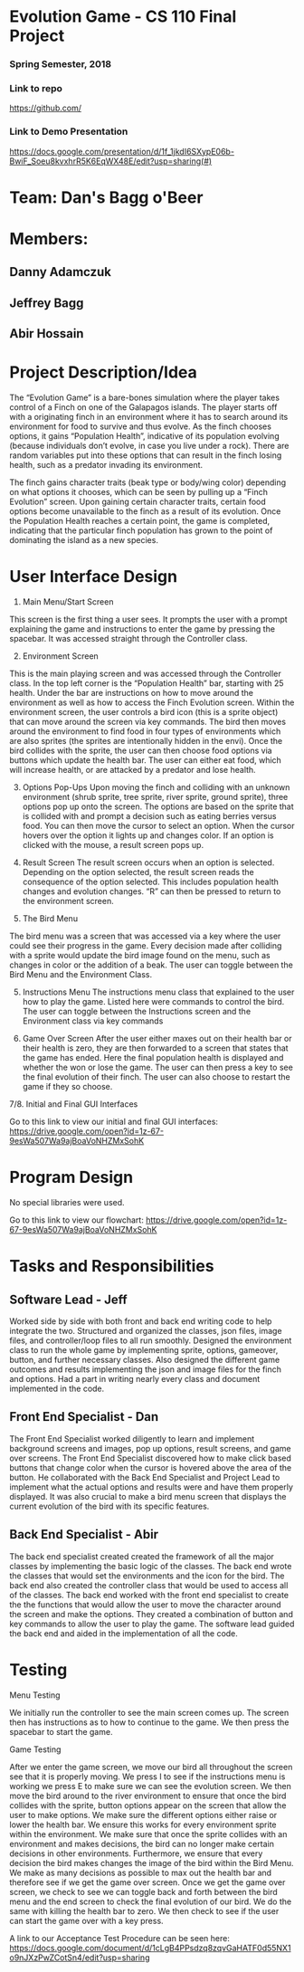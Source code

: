 # Evolution Game - CS 110 Final Project
### Spring Semester, 2018

### Link to repo
[https://github.com/<repo>](#)

### Link to Demo Presentation
https://docs.google.com/presentation/d/1f_1jkdI6SXypE06b-BwiF_Soeu8kvxhrR5K6EqWX48E/edit?usp=sharing(#)

# Team: Dan's Bagg o'Beer

# Members:
## Danny Adamczuk
## Jeffrey Bagg
## Abir Hossain

# Project Description/Idea

The “Evolution Game” is a bare-bones simulation where the player takes control of a Finch on one of the Galapagos islands. The player starts off with a originating finch in an environment where it has to search around its environment for food to survive and thus evolve. As the finch chooses options, it gains “Population Health”, indicative of its population evolving (because individuals don’t evolve, in case you live under a rock).  There are random variables put into these options that can result in the finch losing health, such as a predator invading its environment.

The finch gains character traits (beak type or body/wing color) depending on what options it chooses, which can be seen by pulling up a “Finch Evolution” screen. Upon gaining certain character traits, certain food options become unavailable to the finch as a result of its evolution. Once the Population Health reaches a certain point, the game is completed, indicating that the particular finch population has grown to the point of dominating the island as a new species.


# User Interface Design

1. Main Menu/Start Screen

This screen is the first thing a user sees. It prompts the user with a prompt explaining the game and instructions to enter the game by pressing the spacebar. It was accessed straight through the Controller class.


2. Environment Screen

This is the main playing screen and was accessed through the Controller class. In the top left corner is the “Population Health” bar, starting with 25 health. Under the bar are instructions on how to move around the environment as well as how to access the Finch Evolution screen. Within the environment screen, the user controls a bird icon (this is a sprite object) that can move around the screen via key commands. The bird then moves around the environment to find food in four types of environments which are also sprites (the sprites are intentionally hidden in the envi). Once the bird collides with the sprite, the user can then choose food options via buttons which update the health bar. The user can either eat food, which will increase health, or are attacked by a predator and lose health.

3. Options Pop-Ups
Upon moving the finch and colliding with an unknown environment (shrub sprite, tree sprite, river sprite, ground sprite), three options pop up onto the screen. The options are based on the sprite that is collided with and prompt a decision such as eating berries versus food. You can then move the cursor to select an option. When the cursor hovers over the option it lights up and changes color. If an option is clicked with the mouse, a result screen pops up.

4. Result Screen
The result screen occurs when an option is selected. Depending on the option selected, the result screen reads the consequence of the option selected. This includes population health changes and evolution changes. “R” can then be pressed to return to the environment screen.

4. The Bird Menu

The bird menu was a screen that was accessed via a key where the user could see their progress in the game. Every decision made after colliding with a sprite would update the bird image found on the menu, such as changes in color or the addition of a beak. The user can toggle between the Bird Menu and the Environment Class. 

5. Instructions Menu
The instructions menu class that explained to the user how to play the game. Listed here were commands to control the bird. The user can toggle between the Instructions screen and the Environment class via key commands

6. Game Over Screen
After the user either maxes out on their health bar or their health is zero, they are then forwarded to a screen that states that the game has ended. Here the final population health is displayed and whether the won or lose the game. The user can then press a key to see the final evolution of their finch. The user can also choose to restart the game if they so choose. 

7/8. Initial and Final GUI Interfaces

Go to this link to view our initial and final GUI interfaces: https://drive.google.com/open?id=1z-67-9esWa507Wa9ajBoaVoNHZMxSohK

# Program Design

No special libraries were used.

Go to this link to view our flowchart: https://drive.google.com/open?id=1z-67-9esWa507Wa9ajBoaVoNHZMxSohK

# Tasks and Responsibilities

## Software Lead - Jeff

Worked side by side with both front and back end writing code to help integrate the two. Structured and organized the classes, json files, image files, and controller/loop files to all run smoothly. Designed the environment class to run the whole game by implementing sprite, options, gameover, button, and further necessary classes. Also designed the different game outcomes and results implementing the json and image files for the finch and options. Had a part in writing nearly every class and document implemented in the code.

## Front End Specialist - Dan

The Front End Specialist worked diligently to learn and implement background screens and images, pop up options, result screens, and game over screens. The Front End Specialist discovered how to make click based buttons that change color when the cursor is hovered above the area of the button. He collaborated with the Back End Specialist and Project Lead to implement what the actual options and results were and have them properly displayed. It was also crucial to make a bird menu screen that displays the current evolution of the bird with its specific features.

## Back End Specialist - Abir

The back end specialist created created the framework of all the major classes by implementing the basic logic of the classes. The back end wrote the classes that would set the environments and the icon for the bird. The back end also created the controller class that would be used to access all of the classes. The back end worked with the front end specialist to create the the functions that would allow the user to move the character around the screen and make the options. They created a combination of button and key commands to allow the user to play the game. The software lead guided the back end and aided in the implementation of all the code.

# Testing

Menu Testing

We initially run the controller to see the main screen comes up. The screen then has instructions as to how to continue to the game. We then press the spacebar to start the game. 


Game Testing

After we enter the game screen, we move our bird all throughout the screen see that it is properly moving. We press I to see if the instructions menu is working we press E to make sure we can see the evolution screen. We then move the bird around to the river environment to ensure that once the bird collides with the sprite, button options appear on the screen that allow the user to make options. We make sure the different options either raise or lower the health bar. We ensure this works for every environment sprite within the environment. We make sure that once the sprite collides with an environment and makes decisions, the bird can no longer make certain decisions in other environments. Furthermore, we ensure that every decision the bird makes changes the image of the bird within the Bird Menu. We make as many decisions as possible to max out the health bar and therefore see if we get the game over screen. Once we get the game over screen, we check to see we can toggle back and forth between the bird menu and the end screen to check the final evolution of our bird. We do the same with killing the health bar to zero. We then check to see if the user can start the game over with a key press.

A link to our Acceptance Test Procedure can be seen here:
https://docs.google.com/document/d/1cLgB4PPsdzq8zqvGaHATF0d55NX1o9nJXzPwZCotSn4/edit?usp=sharing

